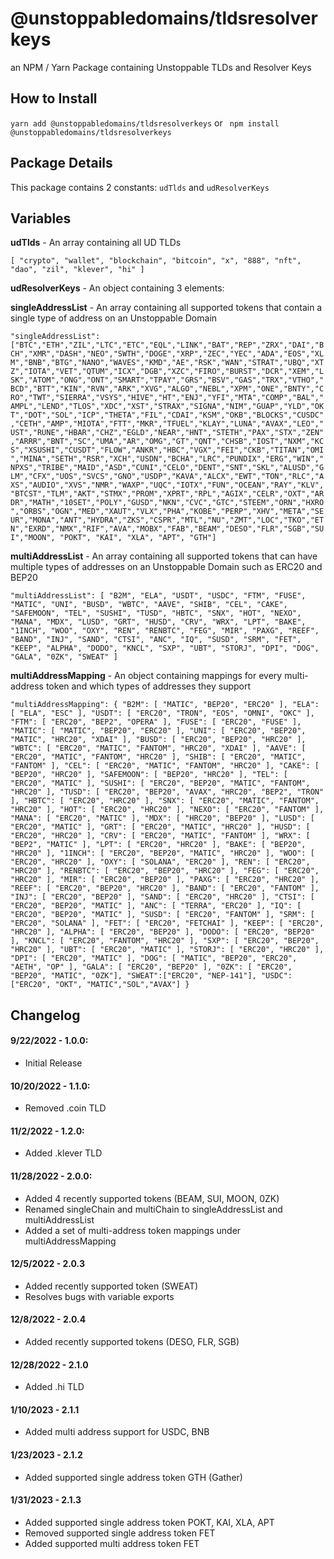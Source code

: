 
# @unstoppabledomains/tldsresolverkeys

an NPM / Yarn Package containing Unstoppable TLDs and Resolver Keys

  

## How to Install

``` yarn add @unstoppabledomains/tldsresolverkeys ```
or
``` npm install @unstoppabledomains/tldsresolverkeys```

  

## Package Details

This package contains 2 constants: `udTlds` and `udResolverKeys`

## Variables

**udTlds** - An array containing all UD TLDs

`[ "crypto", "wallet", "blockchain", "bitcoin", "x", "888", "nft", "dao", "zil", "klever", "hi" ] `

**udResolverKeys** - An object containing 3 elements:

**singleAddressList** - An array containing all supported tokens that contain a single type of address on an Unstoppable Domain

`"singleAddressList": ["BTC","ETH","ZIL","LTC","ETC","EQL","LINK","BAT","REP","ZRX","DAI","BCH","XMR","DASH","NEO","SWTH","DOGE","XRP","ZEC","YEC","ADA","EOS","XLM","BNB","BTG","NANO","WAVES","KMD","AE","RSK","WAN","STRAT","UBQ","XTZ","IOTA","VET","QTUM","ICX","DGB","XZC","FIRO","BURST","DCR","XEM","LSK","ATOM","ONG","ONT","SMART","TPAY","GRS","BSV","GAS","TRX","VTHO","BCD","BTT","KIN","RVN","ARK","XVG","ALGO","NEBL","XPM","ONE","BNTY","CRO","TWT","SIERRA","VSYS","HIVE","HT","ENJ","YFI","MTA","COMP","BAL","AMPL","LEND","TLOS","XDC","XST","STRAX","SIGNA","NIM","GUAP","YLD","OKT","DOT","SOL","ICP","THETA","FIL","CDAI","KSM","OKB","BLOCKS","CUSDC","CETH","AMP","MIOTA","FTT","MKR","TFUEL","KLAY","LUNA","AVAX","LEO","UST","RUNE","HBAR","CHZ","EGLD","NEAR","HNT","STETH","PAX","STX","ZEN","ARRR","BNT","SC","UMA","AR","OMG","GT","QNT","CHSB","IOST","NXM","KCS","XSUSHI","CUSDT","FLOW","ANKR","HBC","VGX","FEI","CKB","TITAN","OMI","MINA","SETH","RSR","XCH","USDN","BCHA","LRC","PUNDIX","ERG","WIN","NPXS","TRIBE","MAID","ASD","CUNI","CELO","DENT","SNT","SKL","ALUSD","GLM","CFX","UOS","SVCS","GNO","USDP","KAVA","ALCX","EWT","TON","RLC","AXS","AUDIO","XVS","NMR","WAXP","UQC","IOTX","FUN","OCEAN","RAY","KLV","BTCST","TLM","AKT","STMX","PROM","XPRT","RPL","AGIX","CELR","OXT","ARDR","MATH","10SET","POLY","GUSD","NKN","CVC","GTC","STEEM","ORN","HXRO","ORBS","OGN","MED","XAUT","VLX","PHA","KOBE","PERP","XHV","META","SEUR","MONA","ANT","HYDRA","ZKS","CSPR","MTL","NU","ZMT","LOC","TKO","ETN","EXRD","NMX","RIF","AVA","MOBX","FAB","BEAM","DESO","FLR","SGB","SUI","MOON", "POKT", "KAI", "XLA", "APT", "GTH"]`

**multiAddressList** - An array containing all supported tokens that can have multiple types of addresses on an Unstoppable Domain such as ERC20 and BEP20

`"multiAddressList": [ "B2M", "ELA", "USDT", "USDC", "FTM", "FUSE", "MATIC", "UNI", "BUSD", "WBTC", "AAVE", "SHIB", "CEL", "CAKE", "SAFEMOON", "TEL", "SUSHI", "TUSD", "HBTC", "SNX", "HOT", "NEXO", "MANA", "MDX", "LUSD", "GRT", "HUSD", "CRV", "WRX", "LPT", "BAKE", "1INCH", "WOO", "OXY", "REN", "RENBTC", "FEG", "MIR", "PAXG", "REEF", "BAND", "INJ", "SAND", "CTSI", "ANC", "IQ", "SUSD", "SRM", "FET", "KEEP", "ALPHA", "DODO", "KNCL", "SXP", "UBT", "STORJ", "DPI", "DOG", "GALA", "0ZK", "SWEAT" ] `

**multiAddressMapping** - An object containing mappings for every multi-address token and which types of addresses they support

`"multiAddressMapping": { "B2M": [ "MATIC", "BEP20", "ERC20" ], "ELA": [ "ELA", "ESC" ], "USDT": [ "ERC20", "TRON", "EOS", "OMNI", "OKC" ], "FTM": [ "ERC20", "BEP2", "OPERA" ], "FUSE": [ "ERC20", "FUSE" ], "MATIC": [ "MATIC", "BEP20", "ERC20" ], "UNI": [ "ERC20", "BEP20", "MATIC", "HRC20", "XDAI" ], "BUSD": [ "ERC20", "BEP20", "HRC20" ], "WBTC": [ "ERC20", "MATIC", "FANTOM", "HRC20", "XDAI" ], "AAVE": [ "ERC20", "MATIC", "FANTOM", "HRC20" ], "SHIB": [ "ERC20", "MATIC", "FANTOM" ], "CEL": [ "ERC20", "MATIC", "FANTOM", "HRC20" ], "CAKE": [ "BEP20", "HRC20" ], "SAFEMOON": [ "BEP20", "HRC20" ], "TEL": [ "ERC20", "MATIC" ], "SUSHI": [ "ERC20", "BEP20", "MATIC", "FANTOM", "HRC20" ], "TUSD": [ "ERC20", "BEP20", "AVAX", "HRC20", "BEP2", "TRON" ], "HBTC": [ "ERC20", "HRC20" ], "SNX": [ "ERC20", "MATIC", "FANTOM", "HRC20" ], "HOT": [ "ERC20", "HRC20" ], "NEXO": [ "ERC20", "FANTOM" ], "MANA": [ "ERC20", "MATIC" ], "MDX": [ "HRC20", "BEP20" ], "LUSD": [ "ERC20", "MATIC" ], "GRT": [ "ERC20", "MATIC", "HRC20" ], "HUSD": [ "ERC20", "HRC20" ], "CRV": [ "ERC20", "MATIC", "FANTOM" ], "WRX": [ "BEP2", "MATIC" ], "LPT": [ "ERC20", "HRC20" ], "BAKE": [ "BEP20", "HRC20" ], "1INCH": [ "ERC20", "BEP20", "MATIC", "HRC20" ], "WOO": [ "ERC20", "HRC20" ], "OXY": [ "SOLANA", "ERC20" ], "REN": [ "ERC20", "HRC20" ], "RENBTC": [ "ERC20", "BEP20", "HRC20" ], "FEG": [ "ERC20", "HRC20" ], "MIR": [ "ERC20", "BEP20" ], "PAXG": [ "ERC20", "HRC20" ], "REEF": [ "ERC20", "BEP20", "HRC20" ], "BAND": [ "ERC20", "FANTOM" ], "INJ": [ "ERC20", "BEP20" ], "SAND": [ "ERC20", "HRC20" ], "CTSI": [ "ERC20", "BEP20", "MATIC" ], "ANC": [ "TERRA", "ERC20" ], "IQ": [ "ERC20", "BEP20", "MATIC" ], "SUSD": [ "ERC20", "FANTOM" ], "SRM": [ "ERC20", "SOLANA" ], "FET": [ "ERC20", "FETCHAI" ], "KEEP": [ "ERC20", "HRC20" ], "ALPHA": [ "ERC20", "BEP20" ], "DODO": [ "ERC20", "BEP20" ], "KNCL": [ "ERC20", "FANTOM", "HRC20" ], "SXP": [ "ERC20", "BEP20", "HRC20" ], "UBT": [ "ERC20", "MATIC" ], "STORJ": [ "ERC20", "HRC20" ], "DPI": [ "ERC20", "MATIC" ], "DOG": [ "MATIC", "BEP20", "ERC20", "AETH", "OP" ], "GALA": [ "ERC20", "BEP20" ], "0ZK": [ "ERC20", "BEP20", "MATIC", "0ZK"], "SWEAT":["ERC20", "NEP-141"], "USDC":["ERC20", "OKT", "MATIC","SOL","AVAX"] }`

## Changelog

#### 9/22/2022 - 1.0.0:
 - Initial Release

#### 10/20/2022 - 1.1.0:
 - Removed .coin TLD

#### 11/2/2022 - 1.2.0:
 - Added .klever TLD

#### 11/28/2022 - 2.0.0:
- Added 4 recently supported tokens (BEAM, SUI, MOON, 0ZK)
- Renamed singleChain and multiChain to singleAddressList and multiAddressList
- Added a set of multi-address token mappings under multiAddressMapping

#### 12/5/2022 - 2.0.3
- Added recently supported token (SWEAT)
- Resolves bugs with variable exports

#### 12/8/2022 - 2.0.4
- Added recently supported tokens (DESO, FLR, SGB)

#### 12/28/2022 - 2.1.0
- Added .hi TLD

#### 1/10/2023 - 2.1.1
- Added multi address support for USDC, BNB

#### 1/23/2023 - 2.1.2
- Added supported single address token GTH (Gather)

#### 1/31/2023 - 2.1.3
- Added supported single address token POKT, KAI, XLA, APT
- Removed supported single address token FET
- Added supported multi address token FET